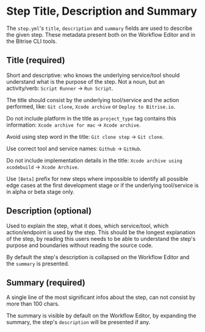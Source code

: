 # Step Title, Description and Summary

The `step.yml`'s `title`, `description` and `summary` fields are used to describe the given step. These metadata present both on the Workflow Editor and in the Bitrise CLI tools.

## Title (required)

Short and descriptive: who knows the underlying service/tool should understand what is the purpose of the step.
Not a noun, but an activity/verb: `Script Runner` -> `Run Script`.

The title should consist by the underlying tool/service and the action performed, like: `Git clone`, `Xcode archive` or `Deploy to Bitrise.io`.

Do not include platform in the title as `project_type` tag contains this information: `Xcode archive for mac` -> `Xcode archive`.

Avoid using step word in the title: `Git clone step` -> `Git clone`.

Use correct tool and service names: `Github` -> `GitHub`.

Do not include implementation details in the title: `Xcode archive using xcodebuild` -> `Xcode Archive`.

Use `[Beta]` prefix for new steps where impossible to identify all possible edge cases at the first development stage or if the underlying tool/service is in alpha or beta stage only.

## Description (optional)

Used to explain the step, what it does, which service/tool, which action/endpoint is used by the step.
This should be the longest explanation of the step, by reading this users needs to be able to understand the step's purpose and boundaries without reading the source code.

By default the step's description is collapsed on the Workflow Editor and the `summary` is presented.

## Summary (required)

A single line of the most significant infos about the step, can not consist by more than 100 chars.

The summary is visible by default on the Workflow Editor, by expanding the summary, the step's `description` will be presented if any.
